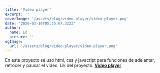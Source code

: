 ```yaml
---
title: 'Video player'
excerpt: ''
coverImage: '/assets/blog/video-player/video-player.png'
date: '2020-03-16T05:35:07.322Z'
author:
  name: Ed
  picture: ''
ogImage:
  url: '/assets/blog/video-player/video-player.png'
---
```

En este proyecto se uso html, css y javacript para funciones de adelantar, retrocer y pausar el video. Lik del proyecto: **[Video player](https://erickaldiaz.github.io/video/)**